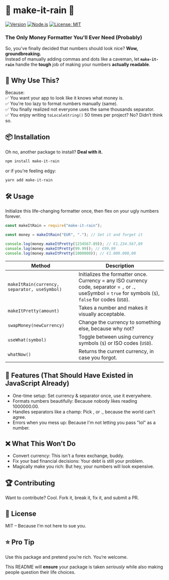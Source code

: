 # 💸 make-it-rain 💸  
[![Version](https://img.shields.io/badge/version-1.1.1-blue)](https://npmjs.com/package/make-it-rain) [![Node.js](https://img.shields.io/badge/node-%3E%3D12.0-brightgreen)](https://nodejs.org/) [![License: MIT](https://img.shields.io/badge/License-MIT-yellow.svg)](https://opensource.org/licenses/MIT)

### The Only Money Formatter You'll Ever Need (Probably)  

So, you've finally decided that numbers should look nice? **Wow, groundbreaking.**  
Instead of manually adding commas and dots like a caveman, let **`make-it-rain`** handle the **tough** job of making your numbers **actually readable**.  

## 🚀 Why Use This?  
Because:  
✅ You want your app to look like it knows what money is.  
✅ You're too lazy to format numbers manually (same).  
✅ You finally realized not everyone uses the same thousands separator.  
✅ You enjoy writing `toLocaleString()` 50 times per project? No? Didn’t think so.  

## 📦 Installation  
Oh no, another package to install? **Deal with it.**  
```sh
npm install make-it-rain
```

or if you're feeling edgy:

```sh
yarn add make-it-rain
```
## 🛠️ Usage
Initialize this life-changing formatter once, then flex on your ugly numbers forever.

```js
const makeItRain = require("make-it-rain");

const money = makeItRain("EUR", "."); // Set it and forget it

console.log(money.makeItPretty(1234567.89)); // €1.234.567,89
console.log(money.makeItPretty(99.99)); // €99,99
console.log(money.makeItPretty(1000000)); // €1.000.000,00
```


| Method | Description |
|--------|-------------|
|`makeItRain(currency, separator, useSymbol)` | Initializes the formatter once. Currency = any ISO currency code, separator = `,` or .`,` useSymbol = `true` for symbols (`$`), `false` for codes (`USD`). |
| `makeItPretty(amount)` | Takes a number and makes it visually acceptable.|
| `swapMoney(newCurrency)` | Change the currency to something else, because why not? |
| `useWhat(symbol)` | Toggle between using currency symbols (`$`) or ISO codes (`USD`). |
| `whatNow()` | Returns the current currency, in case you forgot. |


## 🎩 Features (That Should Have Existed in JavaScript Already)
- One-time setup: Set currency & separator once, use it everywhere.
- Formats numbers beautifully: Because nobody likes reading 1000000.00.
- Handles separators like a champ: Pick , or ., because the world can't agree.
- Errors when you mess up: Because I'm not letting you pass "lol" as a number.

## ❌ What This Won’t Do
- Convert currency: This isn't a forex exchange, buddy.
- Fix your bad financial decisions: Your debt is still your problem.
- Magically make you rich: But hey, your numbers will look expensive.

## 🏆 Contributing
Want to contribute? Cool. Fork it, break it, fix it, and submit a PR.

## 📜 License
MIT – Because I'm not here to sue you.

## ⭐ Pro Tip
Use this package and pretend you’re rich. You’re welcome.

This README will **ensure** your package is taken *seriously* while also making people question their life choices.

